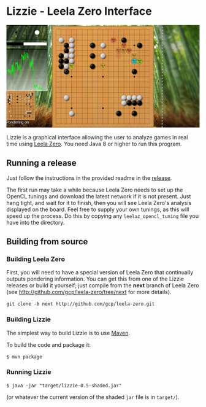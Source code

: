 # Lizzie - Leela Zero Interface
![screenshot](/screen0.5.png?raw=true)

Lizzie is a graphical interface allowing the user to analyze games in
real time using [Leela Zero](https://github.com/gcp/leela-zero). You
need Java 8 or higher to run this program.

## Running a release

Just follow the instructions in the provided readme in the
[release](https://github.com/featurecat/lizzie/releases/tag/0.5).

The first run may take a while because Leela Zero needs to set up the
OpenCL tunings and download the latest network if it is not present. Just hang tight, and wait for it to finish, then you
will see Leela Zero's analysis displayed on the board. Feel free to supply
your own tunings, as this will speed up the process. Do this by copying
any `leelaz_opencl_tuning` file you have into the directory.

## Building from source

### Building Leela Zero

First, you will need to have a special version of Leela Zero that
continually outputs pondering information. You can get this from one
of the Lizzie releases or build it yourself; just compile from the **next** branch of Leela Zero (see http://github.com/gcp/leela-zero/tree/next for more details).

    git clone -b next http://github.com/gcp/leela-zero.git

### Building Lizzie

The simplest way to build Lizzie is to use
[Maven](https://maven.apache.org/).

To build the code and package it:

    $ mvn package

### Running Lizzie

    $ java -jar "target/lizzie-0.5-shaded.jar"

(or whatever the current version of the shaded `jar` file is in
`target/`).
